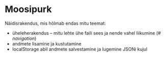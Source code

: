 # Moosipurk

Näidisrakendus, mis hõlmab endas mitu teemat:
* üheleherakendus – mitu lehte ühe faili sees ja nende vahel liikumine (*# navigation*)
* andmete lisamine ja kustutamine
* localStorage abil andmete salvestamine ja lugemine JSONi kujul
